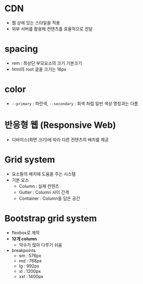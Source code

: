 # CDN

- 웹 상에 있는 스타일을 적용
- 외부 서버를 활용해 컨텐츠를 효율적으로 전달



# spacing

- rem : 최상단 부모요소의 크기 기본크기
- html의 root 글꼴 크기는 16px



# color

- `--primary` : 파란색, `--secondary` : 회색 처럼 일반 색상 명칭과는 다름



# 반응형 웹 (Responsive Web)

- 디바이스(화면 크기)에 따라 다른 컨텐츠의 배치를 제공



# Grid system

- 요소들의 배치에 도움을 주는 시스템
- 기본 요소
  - Column : 실제 컨텐츠
  - Gutter : Column 사이 간격
  - Container : Column을 담은 공간



# Bootstrap grid system

- flexbox로 제작
- **12개 column**
  - 약수가 많아 다루기 쉬움
- breakpoints
  - sm : 576px
  - md : 768px
  - lg : 992px
  - xl : 1200px
  - xxl : 1400px